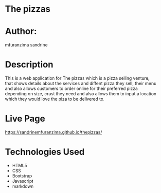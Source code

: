 # The pizzas

# Author:
mfuranzima sandrine

# Description
This is a web application for The pizzas which is a pizza selling venture, that shows details about the services and diffent pizza they sell, their menu and also allows customers to order online for their preferred pizza depending on size, crust they need and also allows them to input a location which they would love the piza to be delivered to.  
# Live Page
https://sandrinemfuranzima.github.io/thepizzas/

# Technologies Used
* HTML5
* CSS
* Bootstrap
* Javascript
* markdown
  
